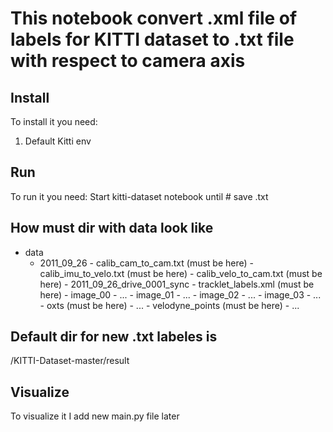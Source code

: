 # This notebook convert .xml file of labels for KITTI dataset to .txt file with respect to camera axis

## Install
To install it you need:
1) Default Kitti env

## Run
To run it you need:
Start kitti-dataset notebook until # save .txt

## How must dir with data look like

- data
    - 2011_09_26
	      - calib_cam_to_cam.txt (must be here)
              - calib_imu_to_velo.txt (must be here)
              - calib_velo_to_cam.txt (must be here)
              - 2011_09_26_drive_0001_sync
                                        - tracklet_labels.xml (must be here)
                                        - image_00
						- ...
                                        - image_01
						- ...
                                        - image_02
						- ...
                                        - image_03
						- ...
                                        - oxts (must be here)
						- ...
                                        - velodyne_points (must be here)
						- ...
						       


## Default dir for new .txt labeles is 
/KITTI-Dataset-master/result

                                        
## Visualize
To visualize it I add new main.py file later


